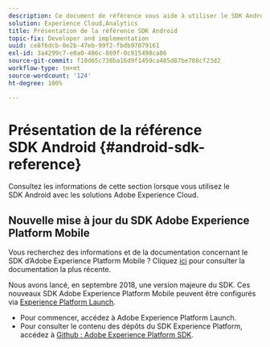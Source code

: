 ```yaml
---
description: Ce document de référence vous aide à utiliser le SDK Android pour les solutions Experience Cloud.
solution: Experience Cloud,Analytics
title: Présentation de la référence SDK Android
topic-fix: Developer and implementation
uuid: ce8f6dcb-0e2b-47eb-99f2-fbdb97079161
exl-id: 3a4299c7-e0a0-486c-869f-0c915498ca86
source-git-commit: f18d65c738ba16d9f1459ca485d87be708cf23d2
workflow-type: tm+mt
source-wordcount: '124'
ht-degree: 100%

---
```


# Présentation de la référence SDK Android {#android-sdk-reference}

Consultez les informations de cette section lorsque vous utilisez le SDK Android avec les solutions Adobe Experience Cloud.

## Nouvelle mise à jour du SDK Adobe Experience Platform Mobile

Vous recherchez des informations et de la documentation concernant le SDK d’Adobe Experience Platform Mobile ? Cliquez [ici](https://aep-sdks.gitbook.io/docs/) pour consulter la documentation la plus récente.

Nous avons lancé, en septembre 2018, une version majeure du SDK. Ces nouveaux SDK Adobe Experience Platform Mobile peuvent être configurés via [Experience Platform Launch](https://www.adobe.com/fr/experience-platform/launch.html).

* Pour commencer, accédez à Adobe Experience Platform Launch.
* Pour consulter le contenu des dépôts du SDK Experience Platform, accédez à [Github : Adobe Experience Platform SDK](https://github.com/Adobe-Marketing-Cloud/acp-sdks).
